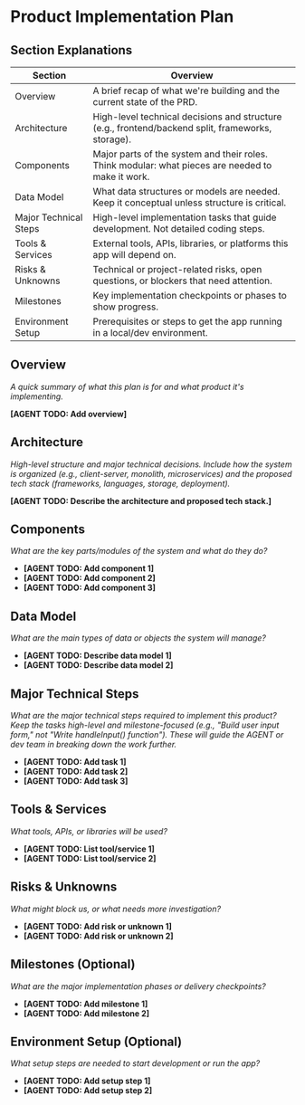 # Product Implementation Plan

## Section Explanations
| Section                  | Overview |
|--------------------------|--------------------------|
| Overview                 | A brief recap of what we're building and the current state of the PRD. |
| Architecture             | High-level technical decisions and structure (e.g., frontend/backend split, frameworks, storage). |
| Components               | Major parts of the system and their roles. Think modular: what pieces are needed to make it work. |
| Data Model               | What data structures or models are needed. Keep it conceptual unless structure is critical. |
| Major Technical Steps    | High-level implementation tasks that guide development. Not detailed coding steps. |
| Tools & Services         | External tools, APIs, libraries, or platforms this app will depend on. |
| Risks & Unknowns         | Technical or project-related risks, open questions, or blockers that need attention. |
| Milestones    | Key implementation checkpoints or phases to show progress. |
| Environment Setup | Prerequisites or steps to get the app running in a local/dev environment. |

## Overview
_A quick summary of what this plan is for and what product it's implementing._

**[AGENT TODO: Add overview]**

## Architecture
_High-level structure and major technical decisions. Include how the system is organized (e.g., client-server, monolith, microservices) and the proposed tech stack (frameworks, languages, storage, deployment)._

**[AGENT TODO: Describe the architecture and proposed tech stack.]**

## Components
_What are the key parts/modules of the system and what do they do?_

- **[AGENT TODO: Add component 1]**
- **[AGENT TODO: Add component 2]**
- **[AGENT TODO: Add component 3]**

## Data Model
_What are the main types of data or objects the system will manage?_

- **[AGENT TODO: Describe data model 1]**
- **[AGENT TODO: Describe data model 2]**

## Major Technical Steps
_What are the major technical steps required to implement this product? Keep the tasks high-level and milestone-focused (e.g., "Build user input form," not "Write handleInput() function"). These will guide the AGENT or dev team in breaking down the work further._

- **[AGENT TODO: Add task 1]**
- **[AGENT TODO: Add task 2]**
- **[AGENT TODO: Add task 3]**

## Tools & Services
_What tools, APIs, or libraries will be used?_

- **[AGENT TODO: List tool/service 1]**
- **[AGENT TODO: List tool/service 2]**

## Risks & Unknowns
_What might block us, or what needs more investigation?_

- **[AGENT TODO: Add risk or unknown 1]**
- **[AGENT TODO: Add risk or unknown 2]**

## Milestones (Optional)
_What are the major implementation phases or delivery checkpoints?_

- **[AGENT TODO: Add milestone 1]**
- **[AGENT TODO: Add milestone 2]**

## Environment Setup (Optional)
_What setup steps are needed to start development or run the app?_

- **[AGENT TODO: Add setup step 1]**
- **[AGENT TODO: Add setup step 2]**
